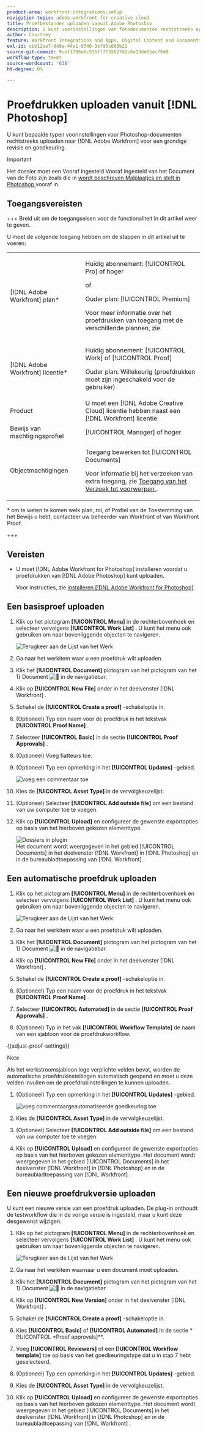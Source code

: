 ```yaml
---
product-area: workfront-integrations;setup
navigation-topic: adobe-workfront-for-creative-cloud
title: Proefbestanden uploaden vanuit Adobe Photoshop
description: U kunt voorinstellingen van fotodocumenten rechtstreeks uploaden als proefdrukken naar  [!DNL Adobe Workfront]  voor een grondige revisie en goedkeuring.
author: Courtney
feature: Workfront Integrations and Apps, Digital Content and Documents
exl-id: cbb12ee7-949e-44a1-9340-3ef93c003b21
source-git-commit: 9cbf1706e6c535ff7f52627d2c6e13de65ec76d0
workflow-type: tm+mt
source-wordcount: '638'
ht-degree: 0%

---
```


# Proefdrukken uploaden vanuit [!DNL Photoshop]

U kunt bepaalde typen voorinstellingen voor Photoshop-documenten rechtstreeks uploaden naar [!DNL Adobe Workfront] voor een grondige revisie en goedkeuring.

>[!IMPORTANT]
>
>Het dossier moet een Vooraf ingesteld Vooraf ingesteld van het Document van de Foto zijn zoals die in [ wordt beschreven Malplaatjes en stelt in Photoshop ](https://helpx.adobe.com/nl/photoshop/using/create-documents.html) vooraf in.



## Toegangsvereisten

+++ Breid uit om de toegangseisen voor de functionaliteit in dit artikel weer te geven.

U moet de volgende toegang hebben om de stappen in dit artikel uit te voeren:

<table style="table-layout:auto"> 
 <col> 
 <col> 
 <tbody> 
  <tr> 
   <td role="rowheader">[!DNL Adobe Workfront] plan*</td> 
   <td> <p>Huidig abonnement: [!UICONTROL Pro] of hoger</p> <p>of</p> <p>Ouder plan: [!UICONTROL Premium]</p> <p>Voor meer informatie over het proefdrukken van toegang met de verschillende plannen, zie.</p> </td> 
  </tr> 
  <tr> 
   <td role="rowheader">[!DNL Adobe Workfront] licentie*</td> 
   <td> <p>Huidig abonnement: [!UICONTROL Work] of [!UICONTROL Proof]</p> <p>Ouder plan: Willekeurig (proefdrukken moet zijn ingeschakeld voor de gebruiker)</p> </td> 
  </tr> 
  <tr> 
   <td role="rowheader">Product</td> 
   <td>U moet een [!DNL Adobe Creative Cloud] licentie hebben naast een [!DNL Workfront] licentie.</td> 
  </tr> 
  <tr> 
   <td role="rowheader">Bewijs van machtigingsprofiel </td> 
   <td>[!UICONTROL Manager] of hoger</td> 
  </tr> 
  <tr> 
   <td role="rowheader">Objectmachtigingen</td> 
   <td> <p>Toegang bewerken tot [!UICONTROL Documents]</p> <p>Voor informatie bij het verzoeken van extra toegang, zie <a href="../../workfront-basics/grant-and-request-access-to-objects/request-access.md" class="MCXref xref"> Toegang van het Verzoek tot voorwerpen </a>.</p> </td> 
  </tr> 
 </tbody> 
</table>

&#42; om te weten te komen welk plan, rol, of Profiel van de Toestemming van het Bewijs u hebt, contacteer uw beheerder van Workfront of van Workfront Proof.

+++

## Vereisten

* U moet [!DNL Adobe Workfront for Photoshop] installeren voordat u proefdrukken van [!DNL Adobe Photoshop] kunt uploaden.

  Voor instructies, zie [ installeren  [!DNL Adobe Workfront for Photoshop]](../../workfront-integrations-and-apps/adobe-workfront-for-creative-cloud/wf-cc-install-ps.md).

## Een basisproef uploaden

1. Klik op het pictogram **[!UICONTROL Menu]** in de rechterbovenhoek en selecteer vervolgens **[!UICONTROL Work List]** . U kunt het menu ook gebruiken om naar bovenliggende objecten te navigeren.

   ![ Terugkeer aan de Lijst van het Werk ](assets/go-back-to-work-list-350x314.png)

1. Ga naar het werkitem waar u een proefdruk wilt uploaden.
1. Klik het **[!UICONTROL Document]** pictogram van het pictogram van het 1&rbrace; Document ![&#128279;](assets/documents.png) in de navigatiebar.
1. Klik op **[!UICONTROL New File]** onder in het deelvenster [!DNL Workfront] .
1. Schakel de **[!UICONTROL Create a proof]** -schakeloptie in.
1. (Optioneel) Typ een naam voor de proefdruk in het tekstvak **[!UICONTROL Proof Name]** .
1. Selecteer **[!UICONTROL Basic]** in de sectie **[!UICONTROL Proof Approvals]** .
1. (Optioneel) Voeg fiatteurs toe.
1. (Optioneel) Typ een opmerking in het **[!UICONTROL Updates]** -gebied.

   ![ voeg een commentaar ](assets/add-comment.png) toe

1. Kies de **[!UICONTROL Asset Type]** in de vervolgkeuzelijst.

1. (Optioneel) Selecteer **[!UICONTROL Add outside file]** om een bestand van uw computer toe te voegen.
1. Klik op **[!UICONTROL Upload]** en configureer de gewenste exportopties op basis van het hierboven gekozen elementtype.

   ![ Dossiers in plugin ](assets/plugin-files-350x307.png)\
   Het document wordt weergegeven in het gebied [!UICONTROL Documents] in het deelvenster [!DNL Workfront] in [!DNL Photoshop] en in de bureaubladtoepassing van [!DNL Workfront] .


## Een automatische proefdruk uploaden

1. Klik op het pictogram **[!UICONTROL Menu]** in de rechterbovenhoek en selecteer vervolgens **[!UICONTROL Work List]** . U kunt het menu ook gebruiken om naar bovenliggende objecten te navigeren.

   ![ Terugkeer aan de Lijst van het Werk ](assets/go-back-to-work-list-350x314.png)

1. Ga naar het werkitem waar u een proefdruk wilt uploaden.
1. Klik het **[!UICONTROL Document]** pictogram van het pictogram van het 1&rbrace; Document ![&#128279;](assets/documents.png) in de navigatiebar.

1. Klik op **[!UICONTROL New File]** onder in het deelvenster [!DNL Workfront] .
1. Schakel de **[!UICONTROL Create a proof]** -schakeloptie in.
1. (Optioneel) Typ een naam voor de proefdruk in het tekstvak **[!UICONTROL Proof Name]** .
1. Selecteer **[!UICONTROL Automated]** in de sectie **[!UICONTROL Proof Approvals]** .
1. (Optioneel) Typ in het vak **[!UICONTROL Workflow Template]** de naam van een sjabloon voor de proefdrukworkflow.

{{adjust-proof-settings}}

>[!NOTE]
>
> Als het werkstroomsjabloon lege verplichte velden bevat, worden de automatische proefdrukinstellingen automatisch geopend en moet u deze velden invullen om de proefdrukinstellingen te kunnen uploaden.


1. (Optioneel) Typ een opmerking in het **[!UICONTROL Updates]** -gebied.

   ![ voeg commentaargeautomatiseerde goedkeuring ](assets/add-comment-automated-approval.png) toe

1. Kies de **[!UICONTROL Asset Type]** in de vervolgkeuzelijst.
1. (Optioneel) Selecteer **[!UICONTROL Add outside file]** om een bestand van uw computer toe te voegen.
1. Klik op **[!UICONTROL Upload]** en configureer de gewenste exportopties op basis van het hierboven gekozen elementtype.
Het document wordt weergegeven in het gebied [!UICONTROL Documents] in het deelvenster [!DNL Workfront] in [!DNL Photoshop] en in de bureaubladtoepassing van [!DNL Workfront] .

## Een nieuwe proefdrukversie uploaden

U kunt een nieuwe versie van een proefdruk uploaden. De plug-in onthoudt de testworkflow die in de vorige versie is ingesteld, maar u kunt deze desgewenst wijzigen.

1. Klik op het pictogram **[!UICONTROL Menu]** in de rechterbovenhoek en selecteer vervolgens **[!UICONTROL Work List]** . U kunt het menu ook gebruiken om naar bovenliggende objecten te navigeren.

   ![ Terugkeer aan de Lijst van het Werk ](assets/go-back-to-work-list-350x314.png)

1. Ga naar het werkitem waarnaar u een document moet uploaden.
1. Klik het **[!UICONTROL Document]** pictogram van het pictogram van het 1&rbrace; Document ![&#128279;](assets/documents.png) in de navigatiebar.

1. Klik op **[!UICONTROL New Version]** onder in het deelvenster [!DNL Workfront] .
1. Schakel de **[!UICONTROL Create a proof]** -schakeloptie in.

1. Kies **[!UICONTROL Basic]** of **[!UICONTROL Automated]** in de sectie *[!UICONTROL *Proof approvals]**.

1. Voeg **[!UICONTROL Reviewers]** of een **[!UICONTROL Workflow template]** toe op basis van het goedkeuringstype dat u in stap 7 hebt geselecteerd.

1. (Optioneel) Typ een opmerking in het **[!UICONTROL Updates]** -gebied.
1. Kies de **[!UICONTROL Asset Type]** in de vervolgkeuzelijst.
1. Klik op **[!UICONTROL Upload]** en configureer de gewenste exportopties op basis van het hierboven gekozen elementtype.
Het document wordt weergegeven in het gebied [!UICONTROL Documents] in het deelvenster [!DNL Workfront] in [!DNL Photoshop] en in de bureaubladtoepassing van [!DNL Workfront] .
